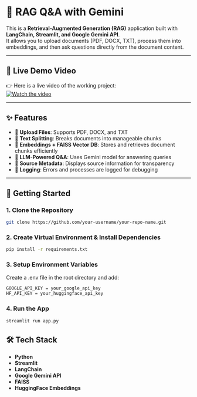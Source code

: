 # 📂 RAG Q&A with Gemini

This is a **Retrieval-Augmented Generation (RAG)** application built with **LangChain, Streamlit, and Google Gemini API**.  
It allows you to upload documents (PDF, DOCX, TXT), process them into embeddings, and then ask questions directly from the document content.

---

## 🎥 Live Demo Video
👉 Here is a live video of the working project:  
[![Watch the video](https://img.youtube.com/vi/xdbs141ZemQ/0.jpg)](https://youtu.be/xdbs141ZemQ)

---

## ✨ Features
- 📄 **Upload Files**: Supports PDF, DOCX, and TXT  
- 🧩 **Text Splitting**: Breaks documents into manageable chunks  
- 🧠 **Embeddings + FAISS Vector DB**: Stores and retrieves document chunks efficiently  
- 🤖 **LLM-Powered Q&A**: Uses Gemini model for answering queries  
- 📎 **Source Metadata**: Displays source information for transparency  
- 📝 **Logging**: Errors and processes are logged for debugging  

---

## 🚀 Getting Started

### 1. Clone the Repository
```bash
git clone https://github.com/your-username/your-repo-name.git
```

### 2. Create Virtual Environment & Install Dependencies
```bash
pip install -r requirements.txt
```

### 3. Setup Environment Variables
Create a .env file in the root directory and add:
```bash
GOOGLE_API_KEY = your_google_api_key
HF_API_KEY = your_huggingface_api_key
```

### 4. Run the App
```bash
streamlit run app.py
```

## 🛠️ Tech Stack

- **Python**
- **Streamlit**  
- **LangChain**  
- **Google Gemini API**  
- **FAISS**  
- **HuggingFace Embeddings**
